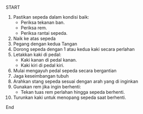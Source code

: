 START

1. Pastikan sepeda dalam kondisi baik:
   - Periksa tekanan ban.
   - Periksa rem.
   - Periksa rantai sepeda.
2. Naik ke atas sepeda 
3. Pegang dengan kedua Tangan
4. Dorong sepeda dengan 1 atau kedua kaki secara perlahan
5. Letakkan kaki di pedal:
   - Kaki kanan di pedal kanan.
   - Kaki kiri di pedal kiri.
6. Mulai mengayuh pedal sepeda secara bergantian
7. Jaga keseimbangan tubuh
8. Arahkan stang sepeda sesuai dengan arah yang di inginkan
9. Gunakan rem jika ingin berhenti:
   - Tekan tuas rem perlahan hingga sepeda berhenti.
10. Turunkan kaki untuk menopang sepeda saat berhenti.
    
End
